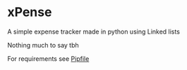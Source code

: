 # xPense
A simple expense tracker made in python using Linked lists

Nothing much to say tbh

For requirements see [Pipfile](./Pipfile)